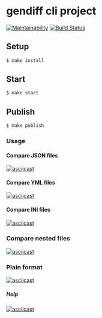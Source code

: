 # gendiff cli project

[![Maintainability](https://api.codeclimate.com/v1/badges/aa43c639da90ea84356d/maintainability)](https://codeclimate.com/github/dim2k2006/project-lvl2-s463/maintainability)
[![Build Status](https://travis-ci.org/dim2k2006/project-lvl2-s463.svg?branch=master)](https://travis-ci.org/dim2k2006/project-lvl2-s463)

## Setup

```sh
$ make install
```

## Start

```sh
$ make start
```

## Publish

```sh
$ make publish
```

### Usage

#### Compare JSON files

[![asciicast](https://asciinema.org/a/Cp2j5LnzndpeAjMHCzQHq80OO.svg)](https://asciinema.org/a/Cp2j5LnzndpeAjMHCzQHq80OO)

#### Compare YML files

[![asciicast](https://asciinema.org/a/YU5YQrFb2TIDG34scn69WqxQc.svg)](https://asciinema.org/a/YU5YQrFb2TIDG34scn69WqxQc)

#### Compare INI files

[![asciicast](https://asciinema.org/a/MC4nCAYvP76th8WfDLj5wAwU1.svg)](https://asciinema.org/a/MC4nCAYvP76th8WfDLj5wAwU1) 

### Compare nested files

[![asciicast](https://asciinema.org/a/SceM91H7cgnx7G7TqhIXl5Ml7.svg)](https://asciinema.org/a/SceM91H7cgnx7G7TqhIXl5Ml7)

### Plain format

[![asciicast](https://asciinema.org/a/uBXQbQmmGn6kf5pk3oLHWJTLG.svg)](https://asciinema.org/a/uBXQbQmmGn6kf5pk3oLHWJTLG)

##### Help

[![asciicast](https://asciinema.org/a/o1fW2RfqiufRqGzEuNjATpTNy.svg)](https://asciinema.org/a/o1fW2RfqiufRqGzEuNjATpTNy)
